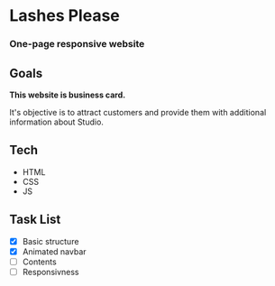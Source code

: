 # Lashes Please
### One-page responsive website

## Goals
**This website is business card.** 

It's objective is to attract customers 
and provide them with additional information about Studio.

## Tech
- HTML
- CSS
- JS


## Task List
- [x] Basic structure
- [x] Animated navbar
- [ ] Contents
- [ ] Responsivness
